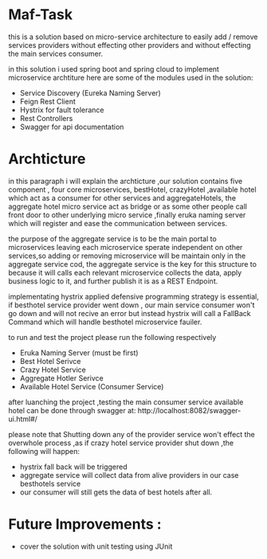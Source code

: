 # Maf-Task

this is a solution based on micro-service architecture to easily add / remove services providers without effecting other providers and without effecting the main services consumer.

in this solution i used spring boot and spring cloud to implement microservice archtiture here are some of the modules used in the solution: 
  - Service Discovery (Eureka Naming Server)
  - Feign Rest Client
  - Hystrix for fault tolerance
  - Rest Controllers 
  - Swagger for api documentation 
  
# Archticture
  in this paragraph i will explain the archticture ,our solution contains five component , four core microservices, bestHotel, crazyHotel ,available hotel which act as a consumer for other services and aggregateHotels, the aggregate hotel micro service act as bridge or as some other people call front door to other underlying micro service ,finally eruka naming server which will register and ease the communication between services.
  
  the purpose of the aggregate service is to be the main portal to microservices leaving each microservice sperate independent on other services,so adding or removing microservice will be maintain only in the aggregate service cod, the aggregate service is the key for this structure to because it will calls each relevant microservice collects the data, apply business logic to it, and further publish it is as a REST Endpoint.
 
 
 implementating hystrix applied defensive programming strategy is essential, if besthotel service provider went down , our main service consumer won't go down and will not recive an error but instead hystrix will call a FallBack Command which will handle besthotel microservice fauiler.


   
  
to run and test the project please run the following respectively 
  - Eruka Naming Server (must be first)
  - Best Hotel Serivce 
  - Crazy Hotel Service 
  - Aggregate Hotler Serivce 
  - Available Hotel Service (Consumer Service)
  
  after luanching the project ,testing the main consumer service available hotel can be done through swagger at: 
  http://localhost:8082/swagger-ui.html#/
  
  please note that Shutting down any of the provider service won't effect the overwhole process ,as if crazy hotel service provider shut down ,the following will happen: 
  - hystrix fall back will be triggered
  - aggregate service will collect data from alive providers in our case besthotels service
  - our consumer will still gets the data of best hotels after all.
  
 # Future Improvements : 
  - cover the solution with unit testing using JUnit 
